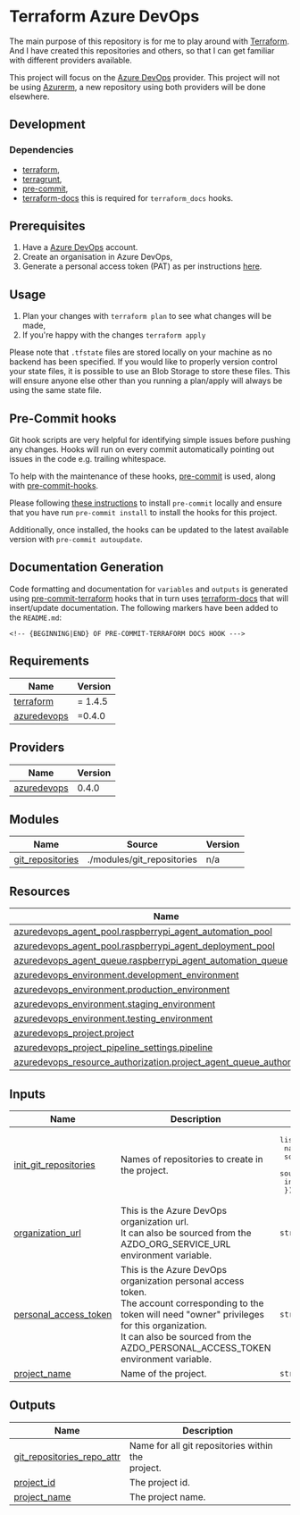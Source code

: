# Terraform Azure DevOps

The main purpose of this repository is for me to play around with [Terraform](https://www.terraform.io/). And I have created this repositories and others, so that I can get familiar with different providers available.

This project will focus on the [Azure DevOps](https://github.com/microsoft/terraform-provider-azuredevops) provider. This project will not be using [Azurerm](https://github.com/hashicorp/terraform-provider-azurerm), a new repository using both providers will be done elsewhere.

## Development

### Dependencies

- [terraform](https://www.terraform.io/),
- [terragrunt](https://terragrunt.gruntwork.io/),
- [pre-commit](https://pre-commit.com/),
- [terraform-docs](https://terraform-docs.io/) this is required for `terraform_docs` hooks.

## Prerequisites

1. Have a [Azure DevOps](https://digitalocean.com) account. 
2. Create an organisation in Azure DevOps,
3. Generate a personal access token (PAT) as per instructions [here](https://registry.terraform.io/providers/microsoft/azuredevops/latest/docs/guides/authenticating_using_the_personal_access_token).

## Usage

1. Plan your changes with `terraform plan` to see what changes will be made,
2. If you're happy with the changes `terraform apply`

Please note that `.tfstate` files are stored locally on your machine as no backend has been specified. If you would like to properly version control your state files, it is possible to use an Blob Storage to store these files. This will ensure anyone else other than you running a plan/apply will always be using the same state file.

## Pre-Commit hooks

Git hook scripts are very helpful for identifying simple issues before pushing any changes. Hooks will run on every commit automatically pointing out issues in the code e.g. trailing whitespace.

To help with the maintenance of these hooks, [pre-commit](https://pre-commit.com/) is used, along with [pre-commit-hooks](https://pre-commit.com/#install).

Please following [these instructions](https://pre-commit.com/#install) to install `pre-commit` locally and ensure that you have run `pre-commit install` to install the hooks for this project.

Additionally, once installed, the hooks can be updated to the latest available version with `pre-commit autoupdate`.

## Documentation Generation

Code formatting and documentation for `variables` and `outputs` is generated using [pre-commit-terraform](https://github.com/antonbabenko/pre-commit-terraform/releases) hooks that in turn uses [terraform-docs](https://github.com/terraform-docs/terraform-docs) that will insert/update documentation. The following markers have been added to the `README.md`:
```
<!-- {BEGINNING|END} OF PRE-COMMIT-TERRAFORM DOCS HOOK --->
```
<!-- BEGINNING OF PRE-COMMIT-TERRAFORM DOCS HOOK --->
## Requirements

| Name | Version |
|------|---------|
| <a name="requirement_terraform"></a> [terraform](#requirement\_terraform) | = 1.4.5 |
| <a name="requirement_azuredevops"></a> [azuredevops](#requirement\_azuredevops) | =0.4.0 |

## Providers

| Name | Version |
|------|---------|
| <a name="provider_azuredevops"></a> [azuredevops](#provider\_azuredevops) | 0.4.0 |

## Modules

| Name | Source | Version |
|------|--------|---------|
| <a name="module_git_repositories"></a> [git\_repositories](#module\_git\_repositories) | ./modules/git_repositories | n/a |

## Resources

| Name | Type |
|------|------|
| [azuredevops_agent_pool.raspberrypi_agent_automation_pool](https://registry.terraform.io/providers/microsoft/azuredevops/0.4.0/docs/resources/agent_pool) | resource |
| [azuredevops_agent_pool.raspberrypi_agent_deployment_pool](https://registry.terraform.io/providers/microsoft/azuredevops/0.4.0/docs/resources/agent_pool) | resource |
| [azuredevops_agent_queue.raspberrypi_agent_automation_queue](https://registry.terraform.io/providers/microsoft/azuredevops/0.4.0/docs/resources/agent_queue) | resource |
| [azuredevops_environment.development_environment](https://registry.terraform.io/providers/microsoft/azuredevops/0.4.0/docs/resources/environment) | resource |
| [azuredevops_environment.production_environment](https://registry.terraform.io/providers/microsoft/azuredevops/0.4.0/docs/resources/environment) | resource |
| [azuredevops_environment.staging_environment](https://registry.terraform.io/providers/microsoft/azuredevops/0.4.0/docs/resources/environment) | resource |
| [azuredevops_environment.testing_environment](https://registry.terraform.io/providers/microsoft/azuredevops/0.4.0/docs/resources/environment) | resource |
| [azuredevops_project.project](https://registry.terraform.io/providers/microsoft/azuredevops/0.4.0/docs/resources/project) | resource |
| [azuredevops_project_pipeline_settings.pipeline](https://registry.terraform.io/providers/microsoft/azuredevops/0.4.0/docs/resources/project_pipeline_settings) | resource |
| [azuredevops_resource_authorization.project_agent_queue_authorization](https://registry.terraform.io/providers/microsoft/azuredevops/0.4.0/docs/resources/resource_authorization) | resource |

## Inputs

| Name | Description | Type | Default | Required |
|------|-------------|------|---------|:--------:|
| <a name="input_init_git_repositories"></a> [init\_git\_repositories](#input\_init\_git\_repositories) | Names of repositories to create in the project. | <pre>list(object({<br>    name        = string<br>    source_type = string<br>    source_url  = string<br>    init_type   = string<br>  }))</pre> | n/a | yes |
| <a name="input_organization_url"></a> [organization\_url](#input\_organization\_url) | This is the Azure DevOps organization url. <br>It can also be sourced from the AZDO\_ORG\_SERVICE\_URL environment variable. | `string` | n/a | yes |
| <a name="input_personal_access_token"></a> [personal\_access\_token](#input\_personal\_access\_token) | This is the Azure DevOps organization personal access token. <br>The account corresponding to the token will need "owner" privileges for this organization. <br>It can also be sourced from the AZDO\_PERSONAL\_ACCESS\_TOKEN environment variable. | `string` | n/a | yes |
| <a name="input_project_name"></a> [project\_name](#input\_project\_name) | Name of the project. | `string` | n/a | yes |

## Outputs

| Name | Description |
|------|-------------|
| <a name="output_git_repositories_repo_attr"></a> [git\_repositories\_repo\_attr](#output\_git\_repositories\_repo\_attr) | Name for all git repositories within the<br>project. |
| <a name="output_project_id"></a> [project\_id](#output\_project\_id) | The project id. |
| <a name="output_project_name"></a> [project\_name](#output\_project\_name) | The project name. |
<!-- END OF PRE-COMMIT-TERRAFORM DOCS HOOK --->
